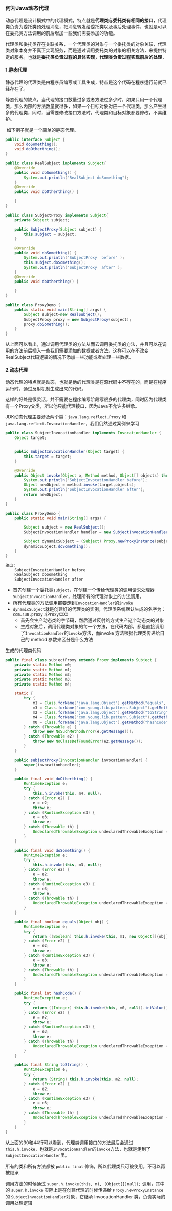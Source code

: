 ### 何为Java动态代理

动态代理是设计模式中的代理模式，特点就是**代理类与委托类有相同的接口**，代理类负责为委托类预处理消息，把消息转发给委托类以及事后处理事件，也就是可以在委托类方法调用的前后增加一些我们需要添加的功能。

代理类和委托类存在关联关系，一个代理类的对象与一个委托类的对象关联，代理类对象本身并不真正实现服务，而是通过调用委托类的对象的相关方法，来提供特定的服务。也就是**委托类负责过程的具体实现，代理类负责过程实现前后的处理**，

#### 1.静态代理

​	静态代理的代理类是由程序员编写或工具生成，特点是这个代码在程序运行前就已经存在了。

​	静态代理的缺点，当代理的接口数量过多或者方法过多少时，如果只用一个代理类，那么内部的方法数量就过多，如果一个目标对象对应一个代理类，那么产生过多的代理类，同时，当需要修改接口方法时，代理类和目标对象都要修改，不易维护。

​	如下例子就是一个简单的静态代理。

```java
public interface Subject {
    void doSomething();
    void doOtherthing();
}

```

```java
public class RealSubject implements Subject{
    @Override
    public void doSomething() {
        System.out.println("RealSubject doSomething");
    }
    @Override
    public void doOtherthing() {

    }
}
```

```java
public class SubjectProxy implements Subject{
    private Subject subject;

    public SubjectProxy(Subject subject) {
        this.subject = subject;
    }

    @Override
    public void doSomething() {
        System.out.println("SubjectProxy  before" );
        this.subject.doSomething();
        System.out.println("SubjectProxy  after" );
    }
    @Override
    public void doOtherthing() {

    }  
}

```

```java
public class ProxyDemo {
    public static void main(String[] args) {
        Subject subject=new RealSubject();
        SubjectProxy proxy = new SubjectProxy(subject);
        proxy.doSomething();
    }
}
```

从上面可以看出，通过调用代理类的方法从而去调用委托类的方法，并且可以在调用的方法前后插入一些我们需要添加的数据或者方法，这样可以在不改变RealSubject代码逻辑的情况下添加一些功能或者处理一些数据。

#### 2.动态代理

动态代理的特点就是动态，也就是他的代理类是在源代码中不存在的，而是在程序运行时，通过反射机制生成出来的代码。

这样的好处是很灵活，并不需要在程序编写阶段写很多的代理类，同时因为代理类有一个Proxy父类，所以他只能代理接口，因为Java不允许多继承。

JDK动态代理主要涉及两个类：`java.lang.reflect.Proxy` 和 `java.lang.reflect.InvocationHandler`，我们仍然通过案例来学习	

```java
public class SubjectInvocationHandler implements InvocationHandler {
    Object target;


    public SubjectInvocationHandler(Object target) {
        this.target = target;
    }

    @Override
    public Object invoke(Object o, Method method, Object[] objects) throws Throwable {
        System.out.println("SubjectInvocationHandler before");
        Object newObject = method.invoke(target,objects);
        System.out.println("SubjectInvocationHandler after");
        return newObject;
    }
}
```

```java
public class ProxyDemo {   
	public static void main(String[] args) {

        Subject subject = new RealSubject();
        SubjectInvocationHandler handler = new SubjectInvocationHandler(subject);

        Subject dynamicSubject = (Subject) Proxy.newProxyInstance(subject.getClass().getClassLoader(), subject.getClass().getInterfaces(), handler);
        dynamicSubject.doSomething();
    }
}

输出：
    SubjectInvocationHandler before
	RealSubject doSomething
	SubjectInvocationHandler after
```

- 首先创建一个委托类``subject``，在创建一个传给代理类的调用请求处理器``SubjectInvocationHandler``，处理所有的代理对象上的方法调用。
- 所有代理类的方法调用都要走到``InvocationHandler``的``invoke``
- ``dynamicSubject``就是创建好的代理类的实例，代理类系统默认生成的名字为：``com.sun.proxy.$ProxyXXXX``
  - 首先会生产动态类的字节码，然后通过反射的方式生产这个动态类的对象
  - 生成对象后，调用代理类对象的每一个方法，在代码内部，都是直接调用了``InvocationHandler``的``invoke``方法，而invoke 方法根据代理类传递给自己的 method 参数来区分是什么方法

生成的代理类代码

```java
public final class subjectProxy extends Proxy implements Subject {
    private static Method m0;
    private static Method m1;
    private static Method m2;
    private static Method m3;
    private static Method m4;

    static {
        try {
            m1 = Class.forName("java.lang.Object").getMethod("equals", new Class[]{Class.forName("java.lang.Object")});
            m3 = Class.forName("com.young.lib.pattern.Subject").getMethod("doSomething", new Class[0]);
            m2 = Class.forName("java.lang.Object").getMethod("toString", new Class[0]);
            m4 = Class.forName("com.young.lib.pattern.Subject").getMethod("doOtherthing", new Class[0]);
            m0 = Class.forName("java.lang.Object").getMethod("hashCode", new Class[0]);
        } catch (Throwable e) {
            throw new NoSuchMethodError(e.getMessage());
        } catch (Throwable e2) {
            throw new NoClassDefFoundError(e2.getMessage());
        }
    }

    public subjectProxy(InvocationHandler invocationHandler) {
        super(invocationHandler);
    }

    public final void doOtherthing() {
        RuntimeException e;
        try {
            this.h.invoke(this, m4, null);
        } catch (Error e2) {
            e = e2;
            throw e;
        } catch (RuntimeException e3) {
            e = e3;
            throw e;
        } catch (Throwable th) {
            UndeclaredThrowableException undeclaredThrowableException = new UndeclaredThrowableException(th);
        }
    }

    public final void doSomething() {
        RuntimeException e;
        try {
            this.h.invoke(this, m3, null);
        } catch (Error e2) {
            e = e2;
            throw e;
        } catch (RuntimeException e3) {
            e = e3;
            throw e;
        } catch (Throwable th) {
            UndeclaredThrowableException undeclaredThrowableException = new UndeclaredThrowableException(th);
        }
    }

    public final boolean equals(Object obj) {
        RuntimeException e;
        try {
            return ((Boolean) this.h.invoke(this, m1, new Object[]{obj})).booleanValue();
        } catch (Error e2) {
            e = e2;
            throw e;
        } catch (RuntimeException e3) {
            e = e3;
            throw e;
        } catch (Throwable th) {
            UndeclaredThrowableException undeclaredThrowableException = new UndeclaredThrowableException(th);
        }
    }

    public final int hashCode() {
        RuntimeException e;
        try {
            return ((Integer) this.h.invoke(this, m0, null)).intValue();
        } catch (Error e2) {
            e = e2;
            throw e;
        } catch (RuntimeException e3) {
            e = e3;
            throw e;
        } catch (Throwable th) {
            UndeclaredThrowableException undeclaredThrowableException = new UndeclaredThrowableException(th);
        }
    }

    public final String toString() {
        RuntimeException e;
        try {
            return (String) this.h.invoke(this, m2, null);
        } catch (Error e2) {
            e = e2;
            throw e;
        } catch (RuntimeException e3) {
            e = e3;
            throw e;
        } catch (Throwable th) {
            UndeclaredThrowableException undeclaredThrowableException = new UndeclaredThrowableException(th);
        }
    }
}
```

从上面的30和44行可以看到，代理类调用接口的方法最后会通过   ``this.h.invoke``，也就是``InvocationHandler``的``invoke``方法，也就是走到了``SubjectInvocationHandler``里。

所有的类和所有方法都被 `public final` 修饰，所以代理类只可被使用，不可以再被继承

调用方法的时候通过 `super.h.invoke(this, m1, (Object[])null);` 调用，其中的 `super.h.invoke` 实际上是在创建代理的时候传递给 `Proxy.newProxyInstance` 的 ``SubjectInvocationHandler``对象，它继承 InvocationHandler 类，负责实际的调用处理逻辑

